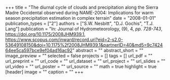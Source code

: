 +++
title = "The diurnal cycle of clouds and precipitation along the Sierra Madre Occidental observed during NAME-2004: Implications for warm season precipitation estimation in complex terrain"
date = "2008-01-01"
publication_types = ["2"]
authors = ["S.W. Nesbitt", "D.J. Gochis", "T.J. Lang"]
publication = "In: Journal of Hydrometeorology, (9), 4, _pp. 728-743_, https://doi.org/10.1175/2008JHM939.1, https://www.scopus.com/inward/record.uri?eid=2-s2.0-53649108150&doi=10.1175%2f2008JHM939.1&partnerID=40&md5=9c742464ee5ca597bce9ef04ad16ac92"
abstract = ""
abstract_short = ""
image_preview = ""
selected = false
projects = []
tags = []
url_pdf = ""
url_preprint = ""
url_code = ""
url_dataset = ""
url_project = ""
url_slides = ""
url_video = ""
url_poster = ""
url_source = ""
math = true
highlight = true
[header]
image = ""
caption = ""
+++
